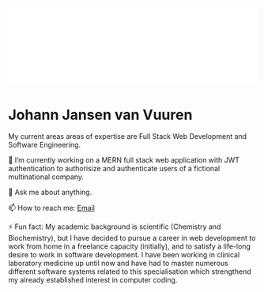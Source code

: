 ![ background](codePoint%20Innovations%20Ltd-logo-white.png?raw=true)
# Johann Jansen van Vuuren

My current areas areas of expertise are Full Stack Web Development and Software Engineering. 

🔭 I’m currently working on a MERN full stack web application with JWT authentication to authorisize and authenticate users of a fictional multinational company.  

💬 Ask me about anything.  

📫 How to reach me: [Email](vanvuurenjohann124@gmail.com)  

⚡ Fun fact: My academic background is scientific (Chemistry and Biochemistry), but I have decided to pursue a career in web development to work from home in a freelance capacity (initially), and to satisfy a life-long desire to work in software development. I have been working in clinical laboratory medicine up until now and have had to master numerous different software systems related to this specialisation which strengthend my already established interest in computer coding.

